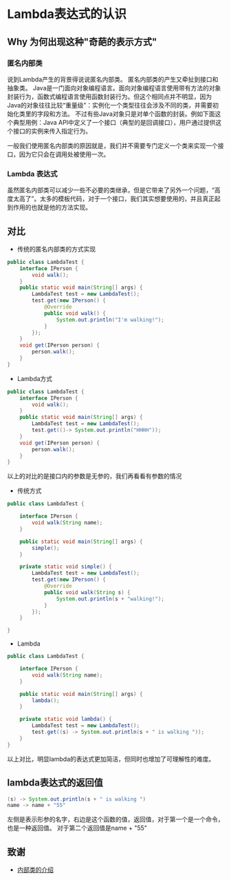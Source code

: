 # Lambda表达式的认识
## Why 为何出现这种"奇葩的表示方式"




### 匿名内部类
说到Lambda产生的背景得说说匿名内部类。
匿名内部类的产生又牵扯到接口和抽象类。
Java是一门面向对象编程语言。面向对象编程语言使用带有方法的对象封装行为，函数式编程语言使用函数封装行为。但这个相同点并不明显，因为Java的对象往往比较“重量级”：实例化一个类型往往会涉及不同的类，并需要初始化类里的字段和方法。
不过有些Java对象只是对单个函数的封装。例如下面这个典型用例：Java API中定义了一个接口（典型的是回调接口），用户通过提供这个接口的实例来传入指定行为。

一般我们使用匿名内部类的原因就是，我们并不需要专门定义一个类来实现一个接口，因为它只会在调用处被使用一次。


### Lambda 表达式

虽然匿名内部类可以减少一些不必要的类继承，但是它带来了另外一个问题，“高度太高了”。太多的模板代码，对于一个接口，我们其实想要使用的，并且真正起到作用的也就是他的方法实现。


## 对比

- 传统的匿名内部类的方式实现

```java
public class LambdaTest {
    interface IPerson {
        void walk();
    }
    public static void main(String[] args) {
        LambdaTest test = new LambdaTest();
        test.get(new IPerson() {
            @Override
            public void walk() {
                System.out.println("I'm walking!");
            }
        });
    }
    void get(IPerson person) {
        person.walk();
    }
}
```
- Lambda方式
```java
public class LambdaTest {
    interface IPerson {
        void walk();
    }
    public static void main(String[] args) {
        LambdaTest test = new LambdaTest();
        test.get(()-> System.out.println("HHHH"));
    }
    void get(IPerson person) {
        person.walk();
    }
}
```
以上的对比的是接口内的参数是无参的，我们再看看有参数的情况
- 传统方式
```java
public class LambdaTest {

    interface IPerson {
        void walk(String name);
    }

    public static void main(String[] args) {
        simple();
    }

    private static void simple() {
        LambdaTest test = new LambdaTest();
        test.get(new IPerson() {
            @Override
            public void walk(String s) {
                System.out.println(s + "walking!");
            }
        });
    }

}
```

- Lambda

```java
public class LambdaTest {

    interface IPerson {
        void walk(String name);
    }

    public static void main(String[] args) {
        lambda();
    }

    private static void lambda() {
        LambdaTest test = new LambdaTest();
        test.get((s) -> System.out.println(s + " is walking "));
    }
}
```

以上对比，明显lambda的表达式更加简洁，但同时也增加了可理解性的难度。





## lambda表达式的返回值
```java
(s) -> System.out.println(s + " is walking ")
name -> name + "55"
```
左侧是表示形参的名字，右边是这个函数的值，返回值，对于第一个是一个命令，也是一种返回值。
对于第二个返回值是name + "55"






















## 致谢
* [内部类的介绍](http://www.cnblogs.com/figure9/archive/2014/10/24/4048421.html)
